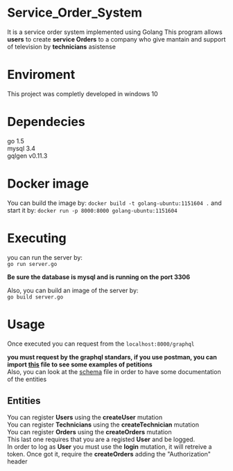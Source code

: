 # Service_Order_System
It is a service order system implemented using Golang
This program allows <b>users</b> to create <b>service Orders</b> to a company who give mantain and support of television by <b>technicians</b> asistense <br>
# Enviroment
This project was completly developed in windows 10

# Dependecies
go 1.5 <br>
mysql 3.4 <br>
gqlgen v0.11.3 <br>

# Docker image
You can build the image by:
`docker build -t golang-ubuntu:1151604 .`
and start it by:
`docker run -p 8000:8000 golang-ubuntu:1151604 `

# Executing
you can run the server by: <br>
`go run server.go` <br>

<b>Be sure the database is mysql and is running on the port 3306</b>

Also, you can build an image of the server by: <br>
`go build server.go`

# Usage
Once executed you can request from the `localhost:8000/graphql`<br>

<b>you must request by the graphql standars, if you use postman, you can import [this](https://github.com/cybernuki/Service_Order_System/blob/master/Service%20Order%20System.postman_collection.json) file to see some examples of petitions </b><br>
Also, you can look at the [schema](https://github.com/cybernuki/Service_Order_System/blob/master/schema.graphql) file in order to have some documentation of the entities

## Entities
You can register <b>Users</b> using the <b>createUser</b> mutation<br>
You can register <b>Technicians</b> using the <b>createTechnician</b> mutation<br>
You can register <b>Orders</b> using the <b>createOrders</b> mutation<br>
This last one requires that you are a registed <b>User</b> and be logged. <br>
In order to log as <b>User</b> you must use the <b>login</b> mutation, it will retreive a token. Once got it, require the <b>createOrders</b> adding the "Authorization" header
